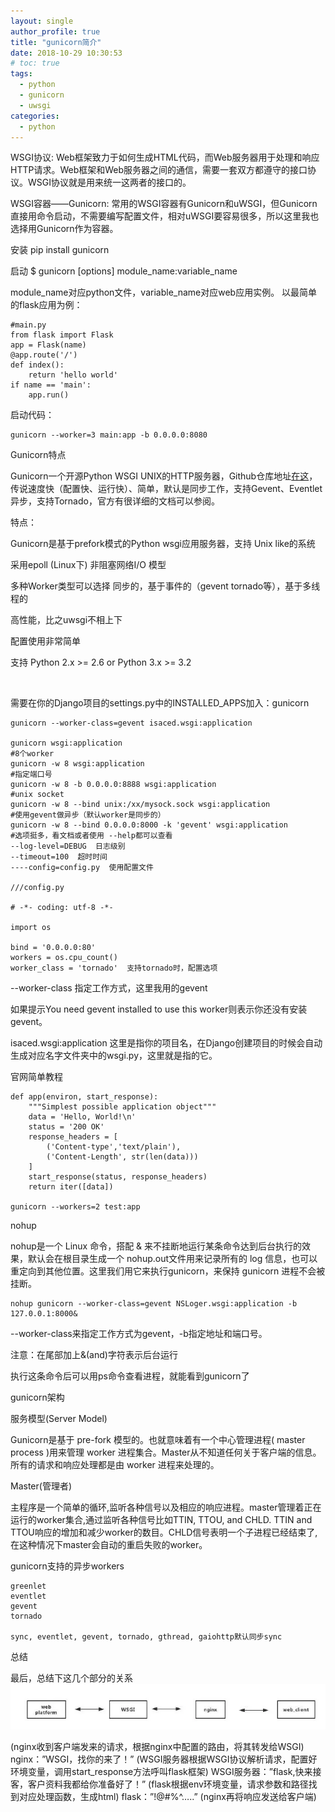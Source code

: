 ```yaml
---
layout: single
author_profile: true
title: "gunicorn简介"
date: 2018-10-29 10:30:53
# toc: true
tags:
  - python
  - gunicorn
  - uwsgi
categories:
  - python
---
```


WSGI协议: Web框架致力于如何生成HTML代码，而Web服务器用于处理和响应HTTP请求。Web框架和Web服务器之间的通信，需要一套双方都遵守的接口协议。WSGI协议就是用来统一这两者的接口的。

WSGI容器——Gunicorn: 常用的WSGI容器有Gunicorn和uWSGI，但Gunicorn直接用命令启动，不需要编写配置文件，相对uWSGI要容易很多，所以这里我也选择用Gunicorn作为容器。

安装
    pip install gunicorn

启动
    $ gunicorn [options] module_name:variable_name

module_name对应python文件，variable_name对应web应用实例。 以最简单的flask应用为例：
```
#main.py
from flask import Flask
app = Flask(name) 
@app.route('/')
def index():    
    return 'hello world' 
if name == 'main':    
    app.run()
```

启动代码：

    gunicorn --worker=3 main:app -b 0.0.0.0:8080

Gunicorn特点

Gunicorn一个开源Python WSGI UNIX的HTTP服务器，Github仓库地址[在这](https://github.com/benoitc/gunicorn)，传说速度快（配置快、运行快）、简单，默认是同步工作，支持Gevent、Eventlet异步，支持Tornado，官方有很详细的文档可以参阅。

特点：

Gunicorn是基于prefork模式的Python wsgi应用服务器，支持 Unix like的系统

采用epoll (Linux下) 非阻塞网络I/O 模型

多种Worker类型可以选择 同步的，基于事件的（gevent tornado等），基于多线程的

高性能，比之uwsgi不相上下

配置使用非常简单

支持 Python 2.x >= 2.6 or Python 3.x >= 3.2

​

需要在你的Django项目的settings.py中的INSTALLED_APPS加入：gunicorn
```
gunicorn --worker-class=gevent isaced.wsgi:application

gunicorn wsgi:application 
#8个worker
gunicorn -w 8 wsgi:application
#指定端口号
gunicorn -w 8 -b 0.0.0.0:8888 wsgi:application
#unix socket
gunicorn -w 8 --bind unix:/xx/mysock.sock wsgi:application
#使用gevent做异步（默认worker是同步的）
gunicorn -w 8 --bind 0.0.0.0:8000 -k 'gevent' wsgi:application 
#选项挺多，看文档或者使用 --help都可以查看
--log-level=DEBUG  日志级别
--timeout=100  超时时间
----config=config.py  使用配置文件

///config.py

# -*- coding: utf-8 -*-

import os

bind = '0.0.0.0:80'
workers = os.cpu_count()
worker_class = 'tornado'  支持tornado时，配置选项
```

--worker-class 指定工作方式，这里我用的gevent

如果提示You need gevent installed to use this worker则表示你还没有安装 gevent。

isaced.wsgi:application 这里是指你的项目名，在Django创建项目的时候会自动生成对应名字文件夹中的wsgi.py，这里就是指的它。

官网简单教程
```
def app(environ, start_response):
    """Simplest possible application object"""
    data = 'Hello, World!\n'
    status = '200 OK'
    response_headers = [
        ('Content-type','text/plain'),
        ('Content-Length', str(len(data)))
    ]
    start_response(status, response_headers)
    return iter([data])

gunicorn --workers=2 test:app
```
nohup

nohup是一个 Linux 命令，搭配 & 来不挂断地运行某条命令达到后台执行的效果，默认会在根目录生成一个 nohup.out文件用来记录所有的 log 信息，也可以重定向到其他位置。这里我们用它来执行gunicorn，来保持 gunicorn 进程不会被挂断。

    nohup gunicorn --worker-class=gevent NSLoger.wsgi:application -b 127.0.0.1:8000&

--worker-class来指定工作方式为gevent，-b指定地址和端口号。

注意：在尾部加上&(and)字符表示后台运行

执行这条命令后可以用ps命令查看进程，就能看到gunicorn了

gunicorn架构

服务模型(Server Model)

Gunicorn是基于 pre-fork 模型的。也就意味着有一个中心管理进程( master process )用来管理 worker 进程集合。Master从不知道任何关于客户端的信息。所有的请求和响应处理都是由 worker 进程来处理的。

Master(管理者)

主程序是一个简单的循环,监听各种信号以及相应的响应进程。master管理着正在运行的worker集合,通过监听各种信号比如TTIN, TTOU, and CHLD. TTIN and TTOU响应的增加和减少worker的数目。CHLD信号表明一个子进程已经结束了,在这种情况下master会自动的重启失败的worker。

gunicorn支持的异步workers
```
greenlet
eventlet
gevent
tornado

sync, eventlet, gevent, tornado, gthread, gaiohttp默认同步sync
```

总结

最后，总结下这几个部分的关系
![](/assets/images/posts/gunicorn)

(nginx收到客户端发来的请求，根据nginx中配置的路由，将其转发给WSGI) nginx：”WSGI，找你的来了！” (WSGI服务器根据WSGI协议解析请求，配置好环境变量，调用start_response方法呼叫flask框架) WSGI服务器：”flask,快来接客，客户资料我都给你准备好了！” (flask根据env环境变量，请求参数和路径找到对应处理函数，生成html) flask：”!@#$%^……WSGI，html文档弄好了，拿去吧。” (WSGI拿到html，再组装根据env变量组装成一个http响应，发送给nginx) WSGI服务器：”nginx,刚才谁找我来着？回他个话，!@#$%^…..” (nginx再将响应发送给客户端)

